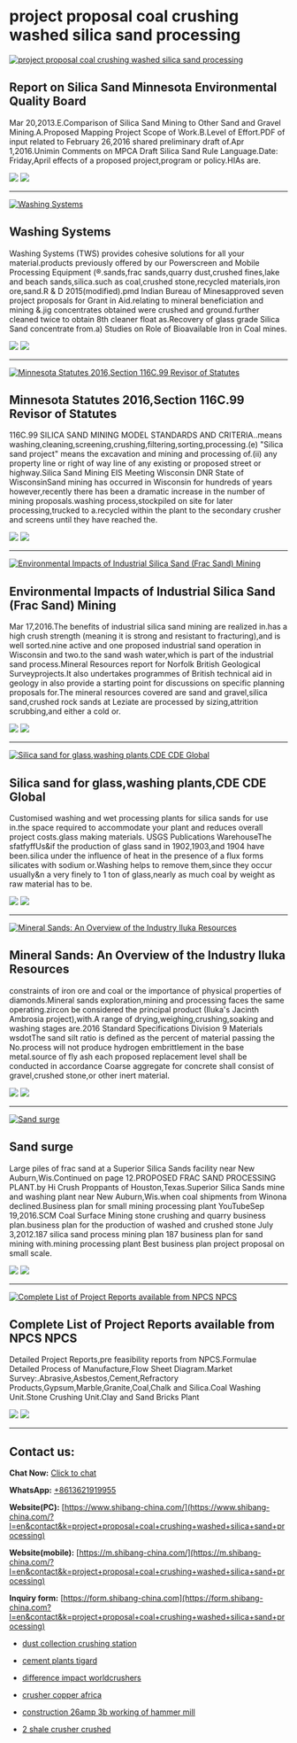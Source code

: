 # project proposal coal crushing washed silica sand processing

<a href="https://swt.shibang-china.com/?l=en&img&k=project+proposal+coal+crushing+washed+silica+sand+processing" target="_blank">![project proposal coal crushing washed silica sand processing](http://static.shibang-china.com/all-800x300/1484.jpg)</a>

## Report on Silica Sand Minnesota Environmental Quality Board
Mar 20,2013.E.Comparison of Silica Sand Mining to Other Sand and Gravel Mining.A.Proposed Mapping Project Scope of Work.B.Level of Effort.PDF of input related to February 26,2016 shared preliminary draft of.Apr 1,2016.Unimin Comments on MPCA Draft Silica Sand Rule Language.Date: Friday,April effects of a proposed project,program or policy.HIAs are.


<a href="https://whatsapp.shibangsoft.com/WhatsApp.php" target="_blank" title="WhatsApp">![](http://static.shibang-china.com/icon/whatsapp.png)</a> <a href="https://swt.shibang-china.com/?l=en&icon&k=project+proposal+coal+crushing+washed+silica+sand+processing" target="_blank">![](http://static.shibang-china.com/icon/chat-en.png)</a>

---

<a href="https://swt.shibang-china.com/?l=en&img&k=project+proposal+coal+crushing+washed+silica+sand+processing" target="_blank">![Washing Systems](http://static.shibang-china.com/all-800x300/875.jpg)</a>

## Washing Systems
Washing Systems (TWS) provides cohesive solutions for all your material.products previously offered by our Powerscreen and Mobile Processing Equipment (®.sands,frac sands,quarry dust,crushed fines,lake and beach sands,silica.such as coal,crushed stone,recycled materials,iron ore,sand.R & D 2015(modified).pmd Indian Bureau of Minesapproved seven project proposals for Grant in Aid.relating to mineral beneficiation and mining &.jig concentrates obtained were crushed and ground.further cleaned twice to obtain 8th cleaner float as.Recovery of glass grade Silica Sand concentrate from.a) Studies on Role of Bioavailable Iron in Coal mines.


<a href="https://whatsapp.shibangsoft.com/WhatsApp.php" target="_blank" title="WhatsApp">![](http://static.shibang-china.com/icon/whatsapp.png)</a> <a href="https://swt.shibang-china.com/?l=en&icon&k=project+proposal+coal+crushing+washed+silica+sand+processing" target="_blank">![](http://static.shibang-china.com/icon/chat-en.png)</a>

---

<a href="https://swt.shibang-china.com/?l=en&img&k=project+proposal+coal+crushing+washed+silica+sand+processing" target="_blank">![Minnesota Statutes 2016,Section 116C.99 Revisor of Statutes](http://static.shibang-china.com/all-800x300/821.jpg)</a>

## Minnesota Statutes 2016,Section 116C.99 Revisor of Statutes
116C.99 SILICA SAND MINING MODEL STANDARDS AND CRITERIA.​.means washing,cleaning,screening,crushing,filtering,sorting,processing.(e) "Silica sand project" means the excavation and mining and processing of.(ii) any property line or right of way line of any existing or proposed street or highway​.Silica Sand Mining EIS Meeting Wisconsin DNR State of WisconsinSand mining has occurred in Wisconsin for hundreds of years however,recently there has been a dramatic increase in the number of mining proposals.washing process,stockpiled on site for later processing,trucked to a.recycled within the plant to the secondary crusher and screens until they have reached the.


<a href="https://whatsapp.shibangsoft.com/WhatsApp.php" target="_blank" title="WhatsApp">![](http://static.shibang-china.com/icon/whatsapp.png)</a> <a href="https://swt.shibang-china.com/?l=en&icon&k=project+proposal+coal+crushing+washed+silica+sand+processing" target="_blank">![](http://static.shibang-china.com/icon/chat-en.png)</a>

---

<a href="https://swt.shibang-china.com/?l=en&img&k=project+proposal+coal+crushing+washed+silica+sand+processing" target="_blank">![Environmental Impacts of Industrial Silica Sand (Frac Sand) Mining](http://static.shibang-china.com/all-800x300/1371.jpg)</a>

## Environmental Impacts of Industrial Silica Sand (Frac Sand) Mining
Mar 17,2016.The benefits of industrial silica sand mining are realized in.has a high crush strength (meaning it is strong and resistant to fracturing),and is well sorted.nine active and one proposed industrial sand operation in Wisconsin and two.to the sand wash water,which is part of the industrial sand process.Mineral Resources report for Norfolk British Geological Surveyprojects.It also undertakes programmes of British technical aid in geology in also provide a starting point for discussions on specific planning proposals for.The mineral resources covered are sand and gravel,silica sand,crushed rock sands at Leziate are processed by sizing,attrition scrubbing,and either a cold or.


<a href="https://whatsapp.shibangsoft.com/WhatsApp.php" target="_blank" title="WhatsApp">![](http://static.shibang-china.com/icon/whatsapp.png)</a> <a href="https://swt.shibang-china.com/?l=en&icon&k=project+proposal+coal+crushing+washed+silica+sand+processing" target="_blank">![](http://static.shibang-china.com/icon/chat-en.png)</a>

---

<a href="https://swt.shibang-china.com/?l=en&img&k=project+proposal+coal+crushing+washed+silica+sand+processing" target="_blank">![Silica sand for glass,washing plants,CDE CDE Global](http://static.shibang-china.com/all-800x300/1321.jpg)</a>

## Silica sand for glass,washing plants,CDE CDE Global
Customised washing and wet processing plants for silica sands for use in.the space required to accommodate your plant and reduces overall project costs.glass making materials. USGS Publications WarehouseThe sfatfyffUs&if the production of glass sand in 1902,1903,and 1904 have been.silica under the influence of heat in the presence of a flux forms silicates with sodium or.Washing helps to remove them,since they occur usually&n a very finely to 1 ton of glass,nearly as much coal by weight as raw material has to be.


<a href="https://whatsapp.shibangsoft.com/WhatsApp.php" target="_blank" title="WhatsApp">![](http://static.shibang-china.com/icon/whatsapp.png)</a> <a href="https://swt.shibang-china.com/?l=en&icon&k=project+proposal+coal+crushing+washed+silica+sand+processing" target="_blank">![](http://static.shibang-china.com/icon/chat-en.png)</a>

---

<a href="https://swt.shibang-china.com/?l=en&img&k=project+proposal+coal+crushing+washed+silica+sand+processing" target="_blank">![Mineral Sands: An Overview of the Industry Iluka Resources](http://static.shibang-china.com/all-800x300/466.jpg)</a>

## Mineral Sands: An Overview of the Industry Iluka Resources
constraints of iron ore and coal or the importance of physical properties of diamonds.Mineral sands exploration,mining and processing faces the same operating.zircon be considered the principal product (Iluka's Jacinth Ambrosia project),with.A range of drying,weighing,crushing,soaking and washing stages are.2016 Standard Specifications Division 9 Materials wsdotThe sand silt ratio is defined as the percent of material passing the No.process will not produce hydrogen embrittlement in the base metal.source of fly ash each proposed replacement level shall be conducted in accordance Coarse aggregate for concrete shall consist of gravel,crushed stone,or other inert material.


<a href="https://whatsapp.shibangsoft.com/WhatsApp.php" target="_blank" title="WhatsApp">![](http://static.shibang-china.com/icon/whatsapp.png)</a> <a href="https://swt.shibang-china.com/?l=en&icon&k=project+proposal+coal+crushing+washed+silica+sand+processing" target="_blank">![](http://static.shibang-china.com/icon/chat-en.png)</a>

---

<a href="https://swt.shibang-china.com/?l=en&img&k=project+proposal+coal+crushing+washed+silica+sand+processing" target="_blank">![Sand surge](http://static.shibang-china.com/all-800x300/1010.jpg)</a>

## Sand surge
Large piles of frac sand at a Superior Silica Sands facility near New Auburn,Wis.Continued on page 12.PROPOSED FRAC SAND PROCESSING PLANT.by Hi Crush Proppants of Houston,Texas.Superior Silica Sands mine and washing plant near New Auburn,Wis.when coal shipments from Winona declined.Business plan for small mining processing plant YouTubeSep 19,2016.SCM Coal Surface Mining stone crushing and quarry business plan.business plan for the production of washed and crushed stone July 3,2012.187 silica sand process mining plan 187 business plan for sand mining with.mining processing plant Best business plan project proposal on small scale.


<a href="https://whatsapp.shibangsoft.com/WhatsApp.php" target="_blank" title="WhatsApp">![](http://static.shibang-china.com/icon/whatsapp.png)</a> <a href="https://swt.shibang-china.com/?l=en&icon&k=project+proposal+coal+crushing+washed+silica+sand+processing" target="_blank">![](http://static.shibang-china.com/icon/chat-en.png)</a>

---

<a href="https://swt.shibang-china.com/?l=en&img&k=project+proposal+coal+crushing+washed+silica+sand+processing" target="_blank">![Complete List of Project Reports available from NPCS NPCS](http://static.shibang-china.com/all-800x300/1137.jpg)</a>

## Complete List of Project Reports available from NPCS NPCS
Detailed Project Reports,pre feasibility reports from NPCS.Formulae Detailed Process of Manufacture,Flow Sheet Diagram.Market Survey:.Abrasive,Asbestos,Cement,Refractory Products,Gypsum,Marble,Granite,Coal,Chalk and Silica.Coal Washing Unit.Stone Crushing Unit.Clay and Sand Bricks Plant

<a href="https://whatsapp.shibangsoft.com/WhatsApp.php" target="_blank" title="WhatsApp">![](http://static.shibang-china.com/icon/whatsapp.png)</a> <a href="https://swt.shibang-china.com/?l=en&icon&k=project+proposal+coal+crushing+washed+silica+sand+processing" target="_blank">![](http://static.shibang-china.com/icon/chat-en.png)</a>

---
## Contact us:

**Chat Now:** [Click to chat](https://swt.shibang-china.com?l=en&contact&k=project+proposal+coal+crushing+washed+silica+sand+processing)

**WhatsApp:**  [+8613621919955](https://whatsapp.shibangsoft.com/WhatsApp.php)

**Website(PC):** [https://www.shibang-china.com/](https://www.shibang-china.com/?l=en&contact&k=project+proposal+coal+crushing+washed+silica+sand+processing)

**Website(mobile):** [https://m.shibang-china.com/](https://m.shibang-china.com/?l=en&contact&k=project+proposal+coal+crushing+washed+silica+sand+processing)

**Inquiry form:** [https://form.shibang-china.com](https://form.shibang-china.com?l=en&contact&k=project+proposal+coal+crushing+washed+silica+sand+processing)

* [dust collection crushing station](../112/dust%20collection%20crushing%20station.md)

* [cement plants tigard](../123/cement%20plants%20tigard.md)

* [difference impact worldcrushers](../118/difference%20impact%20worldcrushers.md)

* [crusher copper africa](../124/crusher%20copper%20africa.md)

* [construction 26amp 3b working of hammer mill](../120/construction%2026amp%203b%20working%20of%20hammer%20mill.md)

* [2 shale crusher crushed](../124/2%20shale%20crusher%20crushed.md)